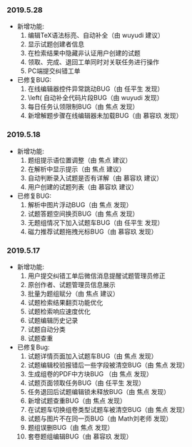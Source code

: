 ### 2019.5.28

* 新增功能: 
  1. 编辑TeX语法标亮、自动补全（由 wuyudi 建议）
  2. 显示试题创建者信息
  3. 在检索结果中隐藏非认证用户创建的试题
  4. 领取、完成、退回工单同时对关联任务进行操作
  5. PC端提交纠错工单
* 已修复BUG:
  1. 在线编辑器控件异常跳动BUG（由 任平生 发现）
  2. \left( 自动补全代码片段BUG（由 wuyudi 发现）
  3. 每日任务认领限制BUG（由 焦点 发现）
  4. 新增解题步骤在线编辑器未加载BUG（由 慕容玖 发现）

### 2019.5.18

* 新增功能:
  1. 题组提示语位置调整（由 焦点 建议）
  2. 在解析中显示提示（由 焦点 建议）
  3. 自动判断录入试题是否有详解（由 慕容玖 建议）
  4. 用户创建的试题列表（由 慕容玖 建议）
* 已修复BUG:
  1. 解析中图片浮动BUG（由 焦点 发现）
  2. 试题答题空间换页BUG（由 焦点 发现）
  3. 无题组情况下加入试题车BUG（由 任平生 发现）
  4. 磁力推荐试题拖拽光标BUG（由 慕容玖 发现）

### 2019.5.17

* 新增功能:
    1. 用户提交纠错工单后微信消息提醒试题管理员修正
    2. 原创作者、试题管理员信息展示
    3. 批量为题组赋分（由 焦点 建议）
    4. 试题检索结果翻页功能优化
    5. 试题检索响应速度优化
    6. 试题编辑历史记录
    7. 试题自动分类
    8. 试题查重
* 已修复Bug:
    1. 试题详情页面加入试题车BUG（由 焦点 发现）
    2. 试题编辑校验报错后一些字段被清空BUG（由 焦点 发现）
    3. 生成组卷的PDF中方块BUG （由 焦点 发现）
    4. 试题页面领取任务BUG（由 任平生 发现）
    5. 任务退回后试题编辑锁未释放BUG（由 焦点 发现）
    6. 新增试题查重BUG（由 焦点 发现）
    7. 在试题车切换组卷类型试题车被清空BUG（由 焦点 发现）
    8. 试题与图片不在同一页BUG（由 Math刘老师 发现）
    9. 题组误删BUG（由 焦点 发现）
    10. 套卷题组编辑BUG（由 慕容玖 发现）


